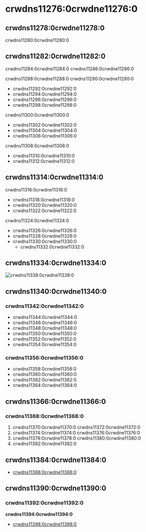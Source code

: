 # crwdns11276:0crwdne11276:0
## crwdns11278:0crwdne11278:0
crwdns11280:0crwdne11280:0

## crwdns11282:0crwdne11282:0
crwdns11284:0crwdne11284:0 crwdns11286:0crwdne11286:0

crwdns11288:0crwdne11288:0 crwdns11290:0crwdne11290:0
- crwdns11292:0crwdne11292:0
- crwdns11294:0crwdne11294:0
- crwdns11296:0crwdne11296:0
- crwdns11298:0crwdne11298:0

crwdns11300:0crwdne11300:0
- crwdns11302:0crwdne11302:0
- crwdns11304:0crwdne11304:0
- crwdns11306:0crwdne11306:0

crwdns11308:0crwdne11308:0
- crwdns11310:0crwdne11310:0
- crwdns11312:0crwdne11312:0

## crwdns11314:0crwdne11314:0
crwdns11316:0crwdne11316:0
- crwdns11318:0crwdne11318:0
- crwdns11320:0crwdne11320:0
- crwdns11322:0crwdne11322:0

crwdns11324:0crwdne11324:0
- crwdns11326:0crwdne11326:0
- crwdns11328:0crwdne11328:0
- crwdns11330:0crwdne11330:0
  - crwdns11332:0crwdne11332:0

## crwdns11334:0crwdne11334:0
![crwdns11338:0crwdne11338:0](crwdns11336:0crwdne11336:0)

## crwdns11340:0crwdne11340:0
### crwdns11342:0crwdne11342:0
- crwdns11344:0crwdne11344:0
- crwdns11346:0crwdne11346:0
- crwdns11348:0crwdne11348:0
- crwdns11350:0crwdne11350:0
- crwdns11352:0crwdne11352:0
- crwdns11354:0crwdne11354:0

### crwdns11356:0crwdne11356:0
- crwdns11358:0crwdne11358:0
- crwdns11360:0crwdne11360:0
- crwdns11362:0crwdne11362:0
- crwdns11364:0crwdne11364:0

## crwdns11366:0crwdne11366:0
### crwdns11368:0crwdne11368:0
1. crwdns11370:0crwdne11370:0 crwdns11372:0crwdne11372:0
2. crwdns11374:0crwdne11374:0 crwdns11376:0crwdne11376:0
3. crwdns11378:0crwdne11378:0 crwdns11380:0crwdne11380:0
4. crwdns11382:0crwdne11382:0

## crwdns11384:0crwdne11384:0
- [crwdns11388:0crwdne11388:0](crwdns11386:0crwdne11386:0)

## crwdns11390:0crwdne11390:0
### crwdns11392:0crwdne11392:0
**crwdns11394:0crwdne11394:0**
- [crwdns11398:0crwdne11398:0](crwdns11396:0crwdne11396:0)
